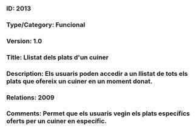 ### ID: 2013
### Type/Category: Funcional
### Version: 1.0
### Title: Llistat dels plats d'un cuiner
### Description: Els usuaris poden accedir a un llistat de tots els plats que ofereix un cuiner en un moment donat.
### Relations: 2009
### Comments: Permet que els usuaris vegin els plats específics oferts per un cuiner en específic.
